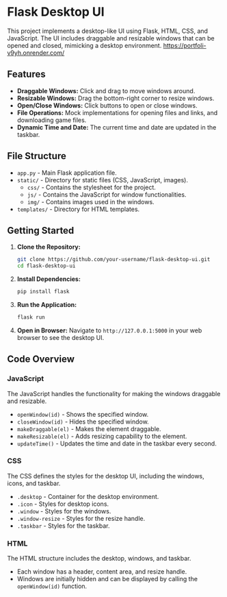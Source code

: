 # Flask Desktop UI

This project implements a desktop-like UI using Flask, HTML, CSS, and JavaScript. The UI includes draggable and resizable windows that can be opened and closed, mimicking a desktop environment.
https://portfoli-v9yh.onrender.com/

## Features

- **Draggable Windows:** Click and drag to move windows around.
- **Resizable Windows:** Drag the bottom-right corner to resize windows.
- **Open/Close Windows:** Click buttons to open or close windows.
- **File Operations:** Mock implementations for opening files and links, and downloading game files.
- **Dynamic Time and Date:** The current time and date are updated in the taskbar.

## File Structure

- `app.py` - Main Flask application file.
- `static/` - Directory for static files (CSS, JavaScript, images).
  - `css/` - Contains the stylesheet for the project.
  - `js/` - Contains the JavaScript for window functionalities.
  - `img/` - Contains images used in the windows.
- `templates/` - Directory for HTML templates.

## Getting Started

1. **Clone the Repository:**
    ```bash
    git clone https://github.com/your-username/flask-desktop-ui.git
    cd flask-desktop-ui
    ```

2. **Install Dependencies:**
    ```bash
    pip install flask
    ```

3. **Run the Application:**
    ```bash
    flask run
    ```

4. **Open in Browser:**
    Navigate to `http://127.0.0.1:5000` in your web browser to see the desktop UI.

## Code Overview

### JavaScript

The JavaScript handles the functionality for making the windows draggable and resizable.

- `openWindow(id)` - Shows the specified window.
- `closeWindow(id)` - Hides the specified window.
- `makeDraggable(el)` - Makes the element draggable.
- `makeResizable(el)` - Adds resizing capability to the element.
- `updateTime()` - Updates the time and date in the taskbar every second.

### CSS

The CSS defines the styles for the desktop UI, including the windows, icons, and taskbar.

- `.desktop` - Container for the desktop environment.
- `.icon` - Styles for desktop icons.
- `.window` - Styles for the windows.
- `.window-resize` - Styles for the resize handle.
- `.taskbar` - Styles for the taskbar.

### HTML

The HTML structure includes the desktop, windows, and taskbar.

- Each window has a header, content area, and resize handle.
- Windows are initially hidden and can be displayed by calling the `openWindow(id)` function.
